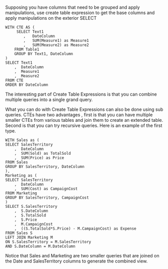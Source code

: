 Supposing you have columns that need to be grouped and apply manipulations, use create table expression to get the base columns and apply manipulations on the exterior SELECT 

```
WITH CTE AS ( 
     SELECT Text1
        ,   DateColumn
        ,   SUM(Measure1) as Measure1
        ,   SUM(Measure2) as Measure2
    FROM Table1
    GROUP BY Text1, DateColumn
)
SELECT Text1
    ,  DateColumn
    ,  Measure1
    ,  Measure2
FROM CTE 
ORDER BY DateColumn
```
The interesting part of Create Table Expressions is that you can combine multiple queries into a single grand query.

What you can do with Create Table Expressions can also be done using sub queries. CTEs have two advantages , first is that you can have multiple smaller CTEs from various tables and join them to create an extended table. Second is that you can try recursive queries. Here is an example of the first type.

```
WITH Sales as ( 
SELECT SalesTerritory
    ,  DateColumn
    ,  SUM(Sold) as TotalSold
    ,  SUM(Price) as Price 
FROM Sales 
GROUP BY SalesTerritory, DateColumn
),
Marketing as (
SELECT SalesTerritory
    ,  DateColumn
    ,  SUM(Cost) as CampaignCost
FROM Marketing
GROUP BY SalesTerritory, CampaignCost
)
SELECT S.SalesTerritory
    ,  S.DateColumn
    ,  S.TotalSold
    ,  S.Price
    ,  M.CampaignCost
    ,  ((S.TotalSold*S.Price) - M.CampaignCost) as Expense
FROM Sales S 
LEFT JOIN Marketing M 
ON S.SalesTerritory = M.SalesTerritory
AND S.DateColumn = M.DateColumn
```

Notice that Sales and Marketing are two smaller queries that are joined on the Date and SalesTerritory columns to generate the combined view. 
